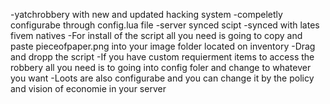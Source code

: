 -yatchrobbery with new and updated hacking system
-compeletly configurabe through config.lua file
-server synced scipt
-synced with lates fivem natives
-For install of the script all you need is going to copy and paste pieceofpaper.png into your image folder located on inventory
-Drag and dropp the script
-If you have custom requierment items to access the robbery all you need is to going into config foler and change to whatever you want
-Loots are also configurabe and you can change it by the policy and vision of economie in your server
